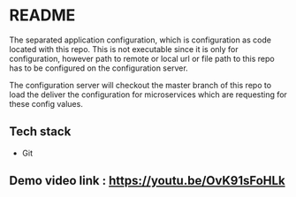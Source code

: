 # README #

The separated application configuration, which is configuration as code located with this repo. This is not executable since it is only for configuration, however path to remote or local url or file path to this repo has to be configured on the configuration server. 

The configuration server will checkout the master branch of this repo to load the deliver the configuration for microservices which are requesting for these config values. 

## Tech stack ##

- Git

## Demo video link :  https://youtu.be/OvK91sFoHLk ##
